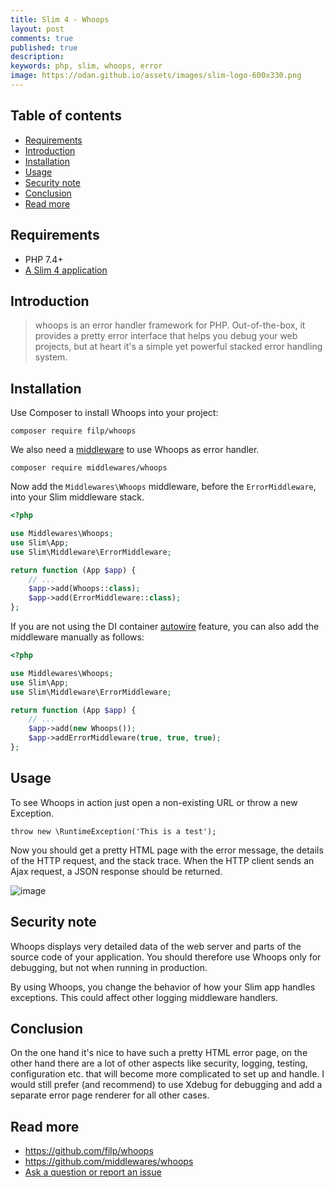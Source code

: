 ```yaml
---
title: Slim 4 - Whoops
layout: post
comments: true
published: true
description:
keywords: php, slim, whoops, error
image: https://odan.github.io/assets/images/slim-logo-600x330.png
---
```


## Table of contents

* [Requirements](#requirements)
* [Introduction](#introduction)
* [Installation](#installation)
* [Usage](#usage)
* [Security note](#security-note)
* [Conclusion](#conclusion)
* [Read more](#read-more)

## Requirements

* PHP 7.4+
* [A Slim 4 application](https://odan.github.io/2019/11/05/slim4-tutorial.html)

## Introduction

> whoops is an error handler framework for PHP. Out-of-the-box, 
> it provides a pretty error interface that helps you debug your web projects, 
> but at heart it's a simple yet powerful stacked error handling system.

## Installation

Use Composer to install Whoops into your project:

```
composer require filp/whoops
```

We also need a [middleware](https://github.com/middlewares/whoops) to use Whoops as error handler.

```
composer require middlewares/whoops
```

Now add the `Middlewares\Whoops` middleware, before the `ErrorMiddleware`, 
into your Slim middleware stack.

```php
<?php

use Middlewares\Whoops;
use Slim\App;
use Slim\Middleware\ErrorMiddleware;

return function (App $app) {
    // ...
    $app->add(Whoops::class);
    $app->add(ErrorMiddleware::class);
};
```

If you are not using the DI container [autowire](https://php-di.org/doc/autowiring.html)
feature, you can also add the middleware manually as follows:

```php
<?php

use Middlewares\Whoops;
use Slim\App;
use Slim\Middleware\ErrorMiddleware;

return function (App $app) {
    // ...
    $app->add(new Whoops());
    $app->addErrorMiddleware(true, true, true);
};
```

## Usage

To see Whoops in action just open a non-existing URL or throw a new Exception.

```
throw new \RuntimeException('This is a test');
```

Now you should get a pretty HTML page with the error message, the details of the HTTP 
request, and the stack trace. When the HTTP client sends an Ajax request, 
a JSON response should be returned.

![image](https://user-images.githubusercontent.com/781074/132087873-0819bcf3-1a3f-4328-9047-251e63085640.png)

## Security note

Whoops displays very detailed data of the web server 
and parts of the source code of your application. 
You should therefore use Whoops only for debugging, but not when running in production.

By using Whoops, you change the behavior of how your Slim app handles exceptions.
This could affect other logging middleware handlers.

## Conclusion

On the one hand it's nice to have such a pretty HTML error page, 
on the other hand there are a lot of other aspects like security, logging, testing,
configuration etc. that will become more complicated to set up and handle.
I would still prefer (and recommend) to use Xdebug for debugging and add a 
separate error page renderer for all other cases.

## Read more

* <https://github.com/filp/whoops>
* <https://github.com/middlewares/whoops>
* [Ask a question or report an issue](https://github.com/odan/slim4-tutorial/issues)
 